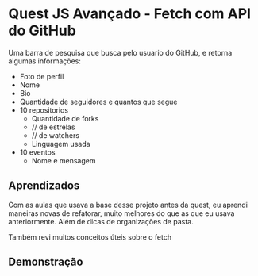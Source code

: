 # Quest JS Avançado - Fetch com API do GitHub

Uma barra de pesquisa que busca pelo usuario do GitHub, e retorna algumas informações:
- Foto de perfil
- Nome
- Bio
- Quantidade de seguidores e quantos que segue
- 10 repositorios
    - Quantidade de forks
    - // de estrelas
    - // de watchers
    - Linguagem usada
- 10 eventos
    - Nome e mensagem
## Aprendizados

Com as aulas que usava a base desse projeto antes da quest, eu aprendi maneiras novas de refatorar, muito melhores do que as que eu usava anteriormente. Além de dicas de organizações de pasta.

Também revi muitos conceitos úteis sobre o fetch


## Demonstração
